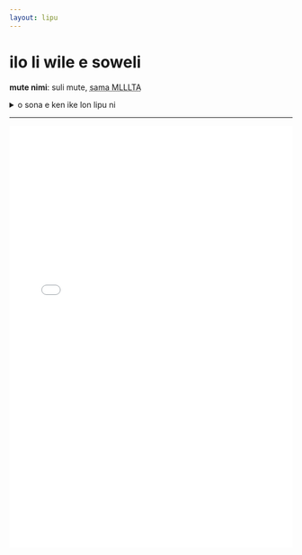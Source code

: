 ```yaml
---
layout: lipu
---
```


# ilo li wile e soweli

**mute nimi**: suli mute, <abbr title="3700">sama MLLLTA</abbr>

<details>
  <summary>o sona e ken ike lon lipu ni</summary>
  <ul>
    <li>ilo li kama ken sona sama jan</li>
    <li>kala li moli</li>
    <li>pakala ilo li kama li sama moli</li>
    <li>moku li lon</li>
  </ul>
</details>

***
<body>
    <iframe src="ilo-li-wile-e-soweli.pdf" width="100%" height="750px" style="border: 0">
    </iframe></body>
